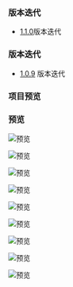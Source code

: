 
### 版本迭代
- [1.1.0](https://github.com/gaowei1012/CloudDrop/wiki/CloudDrop-%E7%89%88%E6%9C%AC%E8%BF%AD%E4%BB%A3)版本迭代

### 版本迭代

- [1.0.9](https://github.com/gaowei1012/CloudDrop/wiki/v1.0.9) 版本迭代

### 项目预览

### 预览
![预览](https://clouddrop.oss-cn-beijing.aliyuncs.com/app/1.png)

![预览](https://clouddrop.oss-cn-beijing.aliyuncs.com/app/2.png)

![预览](https://clouddrop.oss-cn-beijing.aliyuncs.com/app/3.png)

![预览](https://clouddrop.oss-cn-beijing.aliyuncs.com/app/4.png)

![预览](https://clouddrop.oss-cn-beijing.aliyuncs.com/app/5.png)

![预览](https://clouddrop.oss-cn-beijing.aliyuncs.com/app/6.png)

![预览](https://clouddrop.oss-cn-beijing.aliyuncs.com/app/7.png)

![预览](https://clouddrop.oss-cn-beijing.aliyuncs.com/app/8.png)

![预览](https://clouddrop.oss-cn-beijing.aliyuncs.com/app/9.png)
